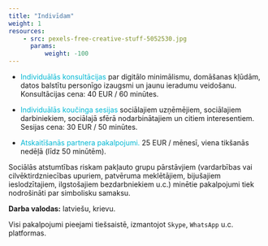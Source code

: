 ```yaml
---
title: "Indivīdam"
weight: 1
resources:
    - src: pexels-free-creative-stuff-5052530.jpg
      params:
          weight: -100
---
```


- <span style="color: rgb(0, 184, 212);">Individuālās konsultācijas</span> par digitālo minimālismu, domāšanas kļūdām, datos balstītu personīgo izaugsmi un jaunu ieradumu veidošanu. Konsultācijas cena: 40 EUR / 60 minūtes.

- <span style="color: rgb(0, 184, 212);">Individuālās koučinga sesijas</span> sociālajiem uzņēmējiem, sociālajiem darbiniekiem, sociālajā sfērā nodarbinātajiem un citiem interesentiem. Sesijas cena: 30 EUR / 50 minūtes.

- <span style="color: rgb(0, 184, 212);">Atskaitīšanās partnera pakalpojumi.</span> 25 EUR / mēnesī, viena tikšanās nedēļā (līdz 50 minūtēm).

Sociālās atstumtības riskam pakļauto grupu pārstāvjiem (vardarbības vai cilvēktirdzniecības upuriem, patvēruma meklētājiem, bijušajiem ieslodzītajiem, ilgstošajiem bezdarbniekiem u.c.) minētie pakalpojumi tiek nodrošināti par simbolisku samaksu. 

**Darba valodas:** latviešu, krievu. 

Visi pakalpojumi pieejami tiešsaistē, izmantojot `Skype`, `WhatsApp` u.c. platformas.



